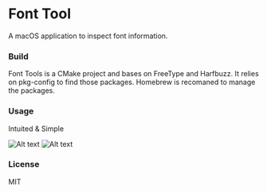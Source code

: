 Font Tool
=========
A macOS application to inspect font information.

### Build

Font Tools is a CMake project and bases on FreeType and Harfbuzz. It
relies on pkg-config to find those packages. Homebrew is recomaned to
manage the packages.

### Usage
Intuited & Simple

![Alt text](/screenshots/SelectTypeface.jpg?raw=true "Select Typeface")
![Alt text](/screenshots/MainWindow.jpg?raw=true "Main Window")

### License
MIT
